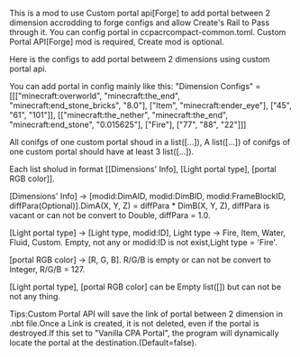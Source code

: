 This is a mod to use Custom portal api[Forge] to add portal between 2 dimension accrodding to forge configs and allow Create's Rail to Pass through it.
You can config portal in ccpacrcompact-common.toml.
Custom Portal API[Forge] mod is required, Create mod is optional.

Here is the configs to add portal betweem 2 dimensions using custom portal api.

You can add portal in config mainly like this:
"Dimension Configs" = [[["minecraft:overworld", "minecraft:the_end", "minecraft:end_stone_bricks", "8.0"], ["Item", "minecraft:ender_eye"], ["45", "61", "101"]], [["minecraft:the_nether", "minecraft:the_end", "minecraft:end_stone", "0.015625"], ["Fire"], ["77", "88", "22"]]]

All conifgs of one custom portal  shoud in a list([...]), A list([...]) of conifgs of one custom portal should have at least 3 list([...]).

Each list sholud in format [[Dimensions' Info], [Light portal type], [portal RGB color]].

[Dimensions' Info] -> [modid:DimAID, modid:DimBID, modid:FrameBlockID, diffPara(Optional)].DimA(X, Y, Z) = diffPara * DimB(X, Y, Z), diffPara is vacant or can not be convert to Double, diffPara = 1.0.

[Light portal type] -> [Light type, modid:ID], Light type -> Fire, Item, Water, Fluid, Custom. Empty, not any or modid:ID is not exist,Light type = 'Fire'.

[portal RGB color] -> [R, G, B]. R/G/B is empty or can not be convert to Integer, R/G/B = 127.

[Light portal type], [portal RGB color]  can be Empty list([]) but can not be not any thing.

 

Tips:Custom Portal API will save the link of portal between 2 dimension in .nbt file.Once a Link is created, it is not deleted, even if the portal is destroyed.If this set to "Vanilla CPA Portal", the program will dynamically locate the portal at the destination.(Default=false).
